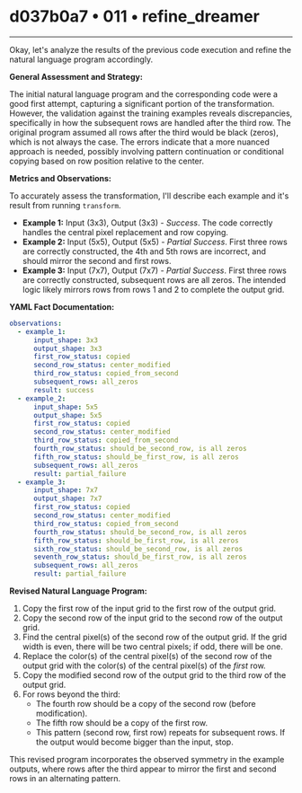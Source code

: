 # d037b0a7 • 011 • refine_dreamer

---
Okay, let's analyze the results of the previous code execution and refine the natural language program accordingly.

**General Assessment and Strategy:**

The initial natural language program and the corresponding code were a good first attempt, capturing a significant portion of the transformation. However, the validation against the training examples reveals discrepancies, specifically in how the subsequent rows are handled after the third row. The original program assumed all rows after the third would be black (zeros), which is not always the case. The errors indicate that a more nuanced approach is needed, possibly involving pattern continuation or conditional copying based on row position relative to the center.

**Metrics and Observations:**

To accurately assess the transformation, I'll describe each example and it's result from running `transform`.

*   **Example 1:** Input (3x3), Output (3x3) - *Success*. The code correctly handles the central pixel replacement and row copying.
*   **Example 2:** Input (5x5), Output (5x5) - *Partial Success*. First three rows are correctly constructed, the 4th and 5th rows are incorrect, and should mirror the second and first rows.
*   **Example 3:** Input (7x7), Output (7x7) - *Partial Success*. First three rows are correctly constructed, subsequent rows are all zeros. The intended logic likely mirrors rows from rows 1 and 2 to complete the output grid.

**YAML Fact Documentation:**

```yaml
observations:
  - example_1:
      input_shape: 3x3
      output_shape: 3x3
      first_row_status: copied
      second_row_status: center_modified
      third_row_status: copied_from_second
      subsequent_rows: all_zeros
      result: success
  - example_2:
      input_shape: 5x5
      output_shape: 5x5
      first_row_status: copied
      second_row_status: center_modified
      third_row_status: copied_from_second
      fourth_row_status: should_be_second_row, is all zeros
      fifth_row_status: should_be_first_row, is all zeros
      subsequent_rows: all_zeros
      result: partial_failure
  - example_3:
      input_shape: 7x7
      output_shape: 7x7
      first_row_status: copied
      second_row_status: center_modified
      third_row_status: copied_from_second
      fourth_row_status: should_be_second_row, is all zeros
      fifth_row_status: should_be_first_row, is all zeros
      sixth_row_status: should_be_second_row, is all zeros
      seventh_row_status: should_be_first_row, is all zeros
      subsequent_rows: all_zeros
      result: partial_failure

```

**Revised Natural Language Program:**

1.  Copy the first row of the input grid to the first row of the output grid.
2.  Copy the second row of the input grid to the second row of the output grid.
3.  Find the central pixel(s) of the second row of the output grid. If the grid width is even, there will be two central pixels; if odd, there will be one.
4.  Replace the color(s) of the central pixel(s) of the second row of the output grid with the color(s) of the central pixel(s) of the *first* row.
5.  Copy the modified second row of the output grid to the third row of the output grid.
6.  For rows beyond the third:
    *   The fourth row should be a copy of the second row (before modification).
    *   The fifth row should be a copy of the first row.
    *   This pattern (second row, first row) repeats for subsequent rows. If the output would become bigger than the input, stop.

This revised program incorporates the observed symmetry in the example outputs, where rows after the third appear to mirror the first and second rows in an alternating pattern.

